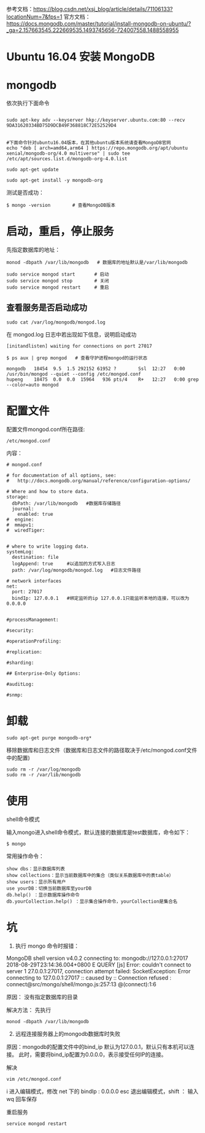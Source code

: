 

参考文档：https://blog.csdn.net/xsj_blog/article/details/71106133?locationNum=7&fps=1
官方文档：https://docs.mongodb.com/master/tutorial/install-mongodb-on-ubuntu/?_ga=2.157663545.222669535.1493745656-724007558.1488558955



# Ubuntu 16.04 安装 MongoDB



# mongodb

依次执行下面命令

```

sudo apt-key adv --keyserver hkp://keyserver.ubuntu.com:80 --recv 9DA31620334BD75D9DCB49F368818C72E52529D4


#下面命令针对ubuntu16.04版本，在其他ubuntu版本系统请查看MongoDB官网
echo "deb [ arch=amd64,arm64 ] https://repo.mongodb.org/apt/ubuntu xenial/mongodb-org/4.0 multiverse" | sudo tee /etc/apt/sources.list.d/mongodb-org-4.0.list

sudo apt-get update

sudo apt-get install -y mongodb-org
```

测试是否成功：

```
$ mongo -version        # 查看MongoDB版本
```


# 启动，重启，停止服务

先指定数据库的地址：

```
monod -dbpath /var/lib/mongodb   # 数据库的地址默认是/var/lib/mongodb 
```

```
sudo service mongod start       # 启动
sudo service mongod stop        # 关闭
sudo service mongod restart     # 重启
```

## 查看服务是否启动成功

```
sudo cat /var/log/mongodb/mongod.log
```

在 mongod.log 日志中若出现如下信息，说明启动成功

```
[initandlisten] waiting for connections on port 27017
```


```
$ ps aux | grep mongod   # 查看守护进程mongod的运行状态

mongodb   18454  9.5  1.5 292152 61952 ?        Ssl  12:27   0:00 /usr/bin/mongod --quiet --config /etc/mongod.conf
hupeng    18475  0.0  0.0  15964   936 pts/4    R+   12:27   0:00 grep --color=auto mongod
```
 

# 配置文件

配置文件mongod.conf所在路径: 

```
/etc/mongod.conf
```

内容：
```
# mongod.conf

# for documentation of all options, see:
#   http://docs.mongodb.org/manual/reference/configuration-options/

# Where and how to store data.
storage:
  dbPath: /var/lib/mongodb   #数据库存储路径
  journal:
    enabled: true
#  engine:
#  mmapv1:
#  wiredTiger:


# where to write logging data.
systemLog:
  destination: file
  logAppend: true     #以追加的方式写入日志
  path: /var/log/mongodb/mongod.log   #日志文件路径

# network interfaces
net:
  port: 27017
  bindIp: 127.0.0.1   #绑定监听的ip 127.0.0.1只能监听本地的连接，可以改为0.0.0.0


#processManagement:

#security:

#operationProfiling:

#replication:

#sharding:

## Enterprise-Only Options:

#auditLog:

#snmp:

```







# 卸载

```
sudo apt-get purge mongodb-org* 

```

移除数据库和日志文件（数据库和日志文件的路径取决于/etc/mongod.conf文件中的配置)

```
sudo rm -r /var/log/mongodb
sudo rm -r /var/lib/mongodb

```



# 使用

shell命令模式 

输入mongo进入shell命令模式，默认连接的数据库是test数据库，命令如下：

```
$ mongo
```

常用操作命令：

```
show dbs：显示数据库列表 
show collections：显示当前数据库中的集合（类似关系数据库中的表table） 
show users：显示所有用户 
use yourDB：切换当前数据库至yourDB 
db.help() ：显示数据库操作命令 
db.yourCollection.help() ：显示集合操作命令，yourCollection是集合名

```




# 坑

1. 执行 mongo 命令时报错：

MongoDB shell version v4.0.2
connecting to: mongodb://127.0.0.1:27017
2018-08-29T23:14:36.004+0800 E QUERY    [js] Error: couldn't connect to server 1    27.0.0.1:27017, connection attempt failed: SocketException: Error connecting to     127.0.0.1:27017 :: caused by :: Connection refused :
connect@src/mongo/shell/mongo.js:257:13
@(connect):1:6

原因： 没有指定数据库的目录

解决方法：
先执行  

```
monod -dbpath /var/lib/mongodb
```

2. 远程连接服务器上的mongodb数据库时失败

原因：mongodb的配置文件中的bind_ip 默认为127.0.0.1，默认只有本机可以连接。  此时，需要将bind_ip配置为0.0.0.0，表示接受任何IP的连接。

解决
 
```
vim /etc/mongod.conf
```

i 进入编辑模式，修改 net 下的 bindIp : 0.0.0.0 
esc 退出编辑模式，shift ：  输入 wq 回车保存

重启服务

```
service mongod restart
```